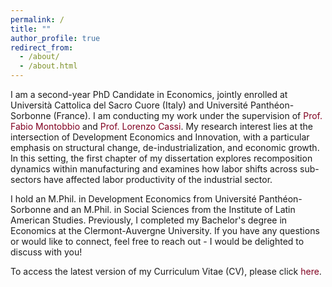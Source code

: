 ```yaml
---
permalink: /
title: ""
author_profile: true
redirect_from: 
  - /about/
  - /about.html
---
```

<p>
  I am a second-year PhD Candidate in Economics, jointly enrolled at Università Cattolica del Sacro Cuore (Italy) and Université Panthéon-Sorbonne (France). I am conducting my work under the supervision of 
  <a href="https://sites.google.com/site/montobbiofabio/" target="_blank" style="color: #800020; text-decoration: none;">Prof. Fabio Montobbio</a> 
  and 
  <a href="https://lorenzocassi.wordpress.com/cv/" target="_blank" style="color: #800020; text-decoration: none;">Prof. Lorenzo Cassi</a>. 
  My research interest lies at the intersection of Development Economics and Innovation, with a particular emphasis on structural change, de-industrialization, and economic growth. In this setting, the first chapter of my dissertation explores recomposition dynamics within manufacturing and examines how labor shifts across sub-sectors have affected labor productivity of the industrial sector.
</p>

I hold an M.Phil. in Development Economics from Université Panthéon-Sorbonne and an M.Phil. in Social Sciences from the Institute of Latin American Studies. Previously, I completed my Bachelor's degree in Economics at the Clermont-Auvergne University. If you have any questions or would like to connect, feel free to reach out - I would be delighted to discuss with you!

To access the latest version of my Curriculum Vitae (CV), please click 
<a href="https://yanisbkt-econ.github.io/files/MyCV.pdf" target="_blank" style="color: #800020; text-decoration: none;">here</a>.
